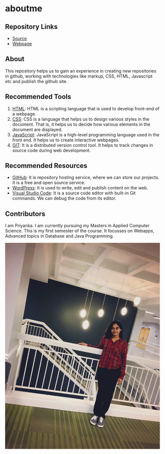 # aboutme

## Repository Links
- [Source](https://github.com/GallaPriyanka/aboutme "link to aboutme source")
- [Webpage](https://gallapriyanka.github.io/aboutme/ "link to aboutme webpage")

## About
This repository helps us to gain an experience in creating new repositories in github, working with technologies like markup, CSS, HTML, Javascript etc and publish the github site.

## Recommended Tools

1. [HTML](https://www.w3schools.com/html/ "Link to HTML tutorial"): HTML is a scripting language that is used to develop front-end of a webpage.
1. [CSS](https://www.w3schools.com/css/ "Link to CSS tutorial"): CSS is a language that helps us to design various styles in the document. That is, it helps us to decide how various elements in the document are displayed.
1. [JavaScript](https://www.w3schools.com/js/ "Link to JavaScript tutorial"): JavaScript is a high-level programming language used in the front end. It helps us to create interactive webpages.
1. [GIT](https://www.atlassian.com/git "Link to GIT tutorial"): It is a distributed version control tool. It helps to track changes in source code during web development.

## Recommended Resources

* [GitHub](https://github.com/ "Link to GitHub"): It is repository hosting service, where we can store our projects. It is a free and open source service.
* [WordPress](https://wordpress.com/ "Link to WordPress"): It is used to write, edit and publish content on the web.
* [Visual Studio Code](https://code.visualstudio.com/ "Link to visual studio code"): It is a source code editor with built-in Git commands. We can debug the code from its editor.

## Contributors

I am Priyanka. I am currently pursuing my Masters in Applied Computer Science. This is my first semester of the course. It focusses on Webapps, Advanced topics in Database and Java Programming.


![A kid and a dog](image1.jpeg "my image")

